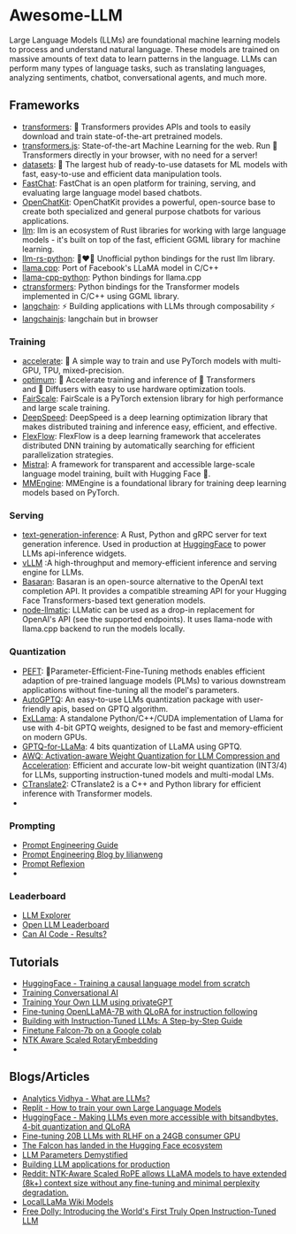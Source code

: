 # Awesome-LLM

Large Language Models (LLMs) are foundational machine learning models to process and understand natural language. These models are trained on massive amounts of text data to learn patterns in the language. LLMs can perform many types of language tasks, such as translating languages, analyzing sentiments, chatbot, conversational agents, and much more.



## Frameworks

* [transformers](https://github.com/huggingface/text-generation-inference): 🤗 Transformers provides APIs and tools to easily download and train state-of-the-art pretrained models.
* [transformers.js](https://github.com/xenova/transformers.js): State-of-the-art Machine Learning for the web. Run 🤗 Transformers directly in your browser, with no need for a server!
* [datasets](https://github.com/huggingface/datasets): 🤗 The largest hub of ready-to-use datasets for ML models with fast, easy-to-use and efficient data manipulation tools.
* [FastChat](https://github.com/lm-sys/FastChat): FastChat is an open platform for training, serving, and evaluating large language model based chatbots.
* [OpenChatKit](https://github.com/togethercomputer/OpenChatKit): OpenChatKit provides a powerful, open-source base to create both specialized and general purpose chatbots for various applications.
* [llm](https://github.com/rustformers/llm): llm is an ecosystem of Rust libraries for working with large language models - it's built on top of the fast, efficient GGML library for machine learning.
* [llm-rs-python](https://github.com/LLukas22/llm-rs-python): 🐍❤️🦀 Unofficial python bindings for the rust llm library.
* [llama.cpp](https://github.com/ggerganov/llama.cpp): Port of Facebook's LLaMA model in C/C++
* [llama-cpp-python](https://github.com/abetlen/llama-cpp-python): Python bindings for llama.cpp
* [ctransformers](https://github.com/marella/ctransformers): Python bindings for the Transformer models implemented in C/C++ using GGML library.
* [langchain](https://github.com/hwchase17/langchain): ⚡ Building applications with LLMs through composability ⚡
* [langchainjs](https://github.com/hwchase17/langchainjs): langchain but in browser


### Training

* [accelerate](https://github.com/huggingface/accelerate): 🚀 A simple way to train and use PyTorch models with multi-GPU, TPU, mixed-precision.
* [optimum](https://github.com/huggingface/optimum): 🚀 Accelerate training and inference of 🤗 Transformers and 🤗 Diffusers with easy to use hardware optimization tools.
* [FairScale](https://github.com/facebookresearch/fairscale): FairScale is a PyTorch extension library for high performance and large scale training.
* [DeepSpeed](https://github.com/microsoft/DeepSpeed): DeepSpeed is a deep learning optimization library that makes distributed training and inference easy, efficient, and effective.
* [FlexFlow](https://github.com/flexflow/FlexFlow): FlexFlow is a deep learning framework that accelerates distributed DNN training by automatically searching for efficient parallelization strategies.
* [Mistral](https://github.com/stanford-crfm/mistral): A framework for transparent and accessible large-scale language model training, built with Hugging Face 🤗.
* [MMEngine](https://github.com/open-mmlab/mmengine): MMEngine is a foundational library for training deep learning models based on PyTorch.

### Serving

* [text-generation-inference](https://github.com/huggingface/text-generation-inference): A Rust, Python and gRPC server for text generation inference. Used in production at [HuggingFace](https://huggingface.co/) to power LLMs api-inference widgets.
* [vLLM](https://github.com/vllm-project/vllm) :A high-throughput and memory-efficient inference and serving engine for LLMs.
* [Basaran](https://github.com/hyperonym/basaran): Basaran is an open-source alternative to the OpenAI text completion API. It provides a compatible streaming API for your Hugging Face Transformers-based text generation models.
* [node-llmatic](https://github.com/fardjad/node-llmatic): LLMatic can be used as a drop-in replacement for OpenAI's API (see the supported endpoints). It uses llama-node with llama.cpp backend to run the models locally.

### Quantization

* [PEFT](https://github.com/huggingface/peft): 🤗Parameter-Efficient-Fine-Tuning methods enables efficient adaption of pre-trained language models (PLMs) to various downstream applications without fine-tuning all the model's parameters. 
* [AutoGPTQ](https://github.com/PanQiWei/AutoGPTQ): An easy-to-use LLMs quantization package with user-friendly apis, based on GPTQ algorithm.
* [ExLLama](https://github.com/turboderp/exllama): A standalone Python/C++/CUDA implementation of Llama for use with 4-bit GPTQ weights, designed to be fast and memory-efficient on modern GPUs.
* [GPTQ-for-LLaMa](https://github.com/qwopqwop200/GPTQ-for-LLaMa): 4 bits quantization of LLaMA using GPTQ.
* [AWQ: Activation-aware Weight Quantization for LLM Compression and Acceleration](https://github.com/mit-han-lab/llm-awq): Efficient and accurate low-bit weight quantization (INT3/4) for LLMs, supporting instruction-tuned models and multi-modal LMs.
* [CTranslate2](https://github.com/OpenNMT/CTranslate2): CTranslate2 is a C++ and Python library for efficient inference with Transformer models.
* 

### Prompting

* [Prompt Engineering Guide](https://www.promptingguide.ai/)
* [Prompt Engineering Blog by lilianweng](https://lilianweng.github.io/posts/2023-03-15-prompt-engineering/)
* [Prompt Reflexion](https://colab.research.google.com/drive/13FqOO9DoFZa6B0JnJhrpmkxGePBupCyE#scrollTo=s-Quxe2MQsHc)
* 

### Leaderboard

* [LLM Explorer](https://llm.extractum.io/)
* [Open LLM Leaderboard](https://huggingface.co/spaces/HuggingFaceH4/open_llm_leaderboard)
* [Can AI Code - Results?](https://huggingface.co/spaces/mike-ravkine/can-ai-code-results)


## Tutorials

* [HuggingFace - Training a causal language model from scratch](https://huggingface.co/learn/nlp-course/chapter7/6)
* [Training Conversational AI](https://erichartford.com/meet-samantha)
* [Training Your Own LLM using privateGPT](https://levelup.gitconnected.com/training-your-own-llm-using-privategpt-f36f0c4f01ec)
* [Fine-tuning OpenLLaMA-7B with QLoRA for instruction following](https://georgesung.github.io/ai/qlora-ift/)
* [Building with Instruction-Tuned LLMs: A Step-by-Step Guide](https://github.com/FourthBrain/Building-with-Instruction-Tuned-LLMs-A-Step-by-Step-Guide)
* [Finetune Falcon-7b on a Google colab](https://colab.research.google.com/drive/1BiQiw31DT7-cDp1-0ySXvvhzqomTdI-o?usp=sharing)
* [NTK Aware Scaled RotaryEmbedding](https://colab.research.google.com/drive/1VI2nhlyKvd5cw4-zHvAIk00cAVj2lCCC#scrollTo=d2ceb547)
* 
    

## Blogs/Articles

* [Analytics Vidhya - What are LLMs?](https://www.analyticsvidhya.com/blog/2023/03/an-introduction-to-large-language-models-llms/)
* [Replit - How to train your own Large Language Models](https://blog.replit.com/llm-training)
* [HuggingFace - Making LLMs even more accessible with bitsandbytes, 4-bit quantization and QLoRA](https://huggingface.co/blog/4bit-transformers-bitsandbytes)
* [Fine-tuning 20B LLMs with RLHF on a 24GB consumer GPU](https://huggingface.co/blog/trl-peft)
* [The Falcon has landed in the Hugging Face ecosystem](https://huggingface.co/blog/falcon)
* [LLM Parameters Demystified](https://txt.cohere.com/llm-parameters-best-outputs-language-ai/)
* [Building LLM applications for production](https://huyenchip.com/2023/04/11/llm-engineering.html)
* [Reddit: NTK-Aware Scaled RoPE allows LLaMA models to have extended (8k+) context size without any fine-tuning and minimal perplexity degradation.](https://www.reddit.com/r/LocalLLaMA/comments/14lz7j5/ntkaware_scaled_rope_allows_llama_models_to_have/)
* [LocalLLaMa Wiki Models](https://www.reddit.com/r/LocalLLaMA/wiki/index/#wiki_models)
* [Free Dolly: Introducing the World's First Truly Open Instruction-Tuned LLM](https://www.databricks.com/blog/2023/04/12/dolly-first-open-commercially-viable-instruction-tuned-llm)
  



